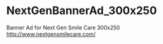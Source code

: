 # NextGenBannerAd_300x250
Banner Ad for Next Gen Smile Care 300x250
http://www.nextgensmilecare.com/

